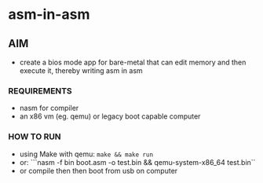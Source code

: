 # asm-in-asm

## AIM
- create a bios mode app for bare-metal that can edit memory and then execute it, thereby writing asm in asm

### REQUIREMENTS
- nasm for compiler
- an x86 vm (eg. qemu) or legacy boot capable computer 

### HOW TO RUN
- using Make with qemu: ```make && make run```
- or: ```nasm -f bin boot.asm -o test.bin && qemu-system-x86_64 test.bin``
- or compile then then boot from usb on computer